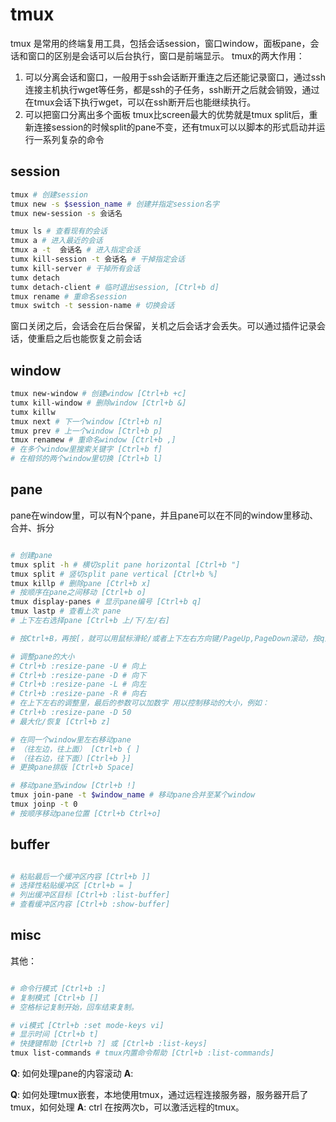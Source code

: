 # tmux

tmux 是常用的终端复用工具，包括会话session，窗口window，面板pane，会话和窗口的区别是会话可以后台执行，窗口是前端显示。
tmux的两大作用：
1. 可以分离会话和窗口，一般用于ssh会话断开重连之后还能记录窗口，通过ssh连接主机执行wget等任务，都是ssh的子任务，ssh断开之后就会销毁，通过在tmux会话下执行wget，可以在ssh断开后也能继续执行。
2. 可以把窗口分离出多个面板
tmux比screen最大的优势就是tmux split后，重新连接session的时候split的pane不变，还有tmux可以以脚本的形式启动并运行一系列复杂的命令

## session
``` bash
tmux # 创建session
tmux new -s $session_name # 创建并指定session名字
tmux new-session -s 会话名  

tmux ls # 查看现有的会话
tmux a # 进入最近的会话
tmux a -t  会话名 # 进入指定会话
tumx kill-session -t 会话名 # 干掉指定会话
tumx kill-server # 干掉所有会话
tumx detach
tumx detach-client # 临时退出session, [Ctrl+b d]
tmux rename # 重命名session
tmux switch -t session-name # 切换会话

```
窗口关闭之后，会话会在后台保留，关机之后会话才会丢失。可以通过插件记录会话，使重启之后也能恢复之前会话

## window


``` bash
tmux new-window # 创建window [Ctrl+b +c]
tumx kill-window # 删除window [Ctrl+b &]
tumx killw
tmux next # 下一个window [Ctrl+b n]
tmux prev # 上一个window [Ctrl+b p]
tmux renamew # 重命名window [Ctrl+b ,]
# 在多个window里搜索关键字 [Ctrl+b f]
# 在相邻的两个window里切换 [Ctrl+b l]

```

## pane
pane在window里，可以有N个pane，并且pane可以在不同的window里移动、合并、拆分
``` bash

# 创建pane
tmux split -h # 横切split pane horizontal [Ctrl+b "]
tmux split # 竖切split pane vertical [Ctrl+b %]
tmux killp # 删除pane [Ctrl+b x]
# 按顺序在pane之间移动 [Ctrl+b o]
tmux display-panes # 显示pane编号 [Ctrl+b q]
tmux lastp # 查看上次 pane
# 上下左右选择pane [Ctrl+b 上/下/左/右]

# 按Ctrl+B，再按[，就可以用鼠标滑轮/或者上下左右方向键/PageUp,PageDown滚动，按q退出。

# 调整pane的大小
# Ctrl+b :resize-pane -U # 向上
# Ctrl+b :resize-pane -D # 向下
# Ctrl+b :resize-pane -L # 向左
# Ctrl+b :resize-pane -R # 向右
# 在上下左右的调整里，最后的参数可以加数字 用以控制移动的大小，例如：
# Ctrl+b :resize-pane -D 50
# 最大化/恢复 [Ctrl+b z]

# 在同一个window里左右移动pane
# （往左边，往上面） [Ctrl+b { ]
# （往右边，往下面）[Ctrl+b }] 
# 更换pane排版 [Ctrl+b Space]

# 移动pane至window [Ctrl+b !]
tmux join-pane -t $window_name # 移动pane合并至某个window
tmux joinp -t 0 
# 按顺序移动pane位置 [Ctrl+b Ctrl+o]

```
## buffer
``` bash

# 粘贴最后一个缓冲区内容 [Ctrl+b ]]
# 选择性粘贴缓冲区 [Ctrl+b = ]
# 列出缓冲区目标 [Ctrl+b :list-buffer]
# 查看缓冲区内容 [Ctrl+b :show-buffer]
```


## misc

其他：
``` bash

# 命令行模式 [Ctrl+b :]
# 复制模式 [Ctrl+b []
# 空格标记复制开始，回车结束复制。

# vi模式 [Ctrl+b :set mode-keys vi]
# 显示时间 [Ctrl+b t]
# 快捷键帮助 [Ctrl+b ?] 或 [Ctrl+b :list-keys]
tmux list-commands # tmux内置命令帮助 [Ctrl+b :list-commands]
```


**Q**: 如何处理pane的内容滚动
**A**: 

**Q**: 如何处理tmux嵌套，本地使用tmux，通过远程连接服务器，服务器开启了tmux，如何处理
**A**:  ctrl 在按两次b，可以激活远程的tmux。
